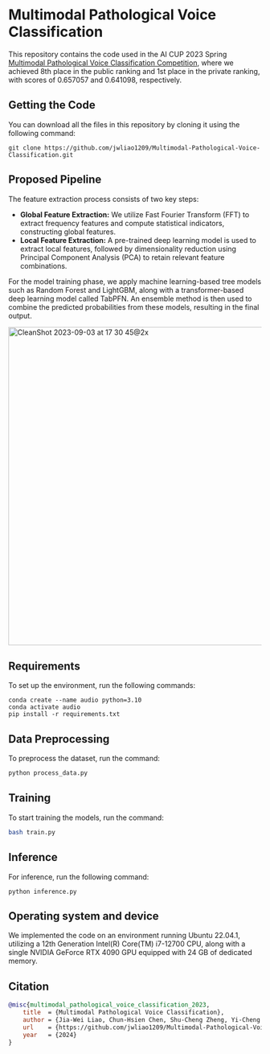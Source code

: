 # Multimodal Pathological Voice Classification

This repository contains the code used in the AI CUP 2023 Spring [Multimodal Pathological Voice Classification Competition](https://tbrain.trendmicro.com.tw/Competitions/Details/27), where we achieved 8th place in the public ranking and 1st place in the private ranking, with scores of 0.657057 and 0.641098, respectively.


## Getting the Code
You can download all the files in this repository by cloning it using the following command:
```
git clone https://github.com/jwliao1209/Multimodal-Pathological-Voice-Classification.git
```


## Proposed Pipeline
The feature extraction process consists of two key steps:
- **Global Feature Extraction:** We utilize Fast Fourier Transform (FFT) to extract frequency features and compute statistical indicators, constructing global features.
- **Local Feature Extraction:** A pre-trained deep learning model is used to extract local features, followed by dimensionality reduction using Principal Component Analysis (PCA) to retain relevant feature combinations.

For the model training phase, we apply machine learning-based tree models such as Random Forest and LightGBM, along with a transformer-based deep learning model called TabPFN. An ensemble method is then used to combine the predicted probabilities from these models, resulting in the final output.

<img width="633" alt="CleanShot 2023-09-03 at 17 30 45@2x" src="https://github.com/jwliao1209/Audio-Classification/assets/55970911/03aae843-789e-47fb-8fc3-87727e73e9ec">


## Requirements
To set up the environment, run the following commands:
```shell
conda create --name audio python=3.10
conda activate audio
pip install -r requirements.txt
```


## Data Preprocessing
To preprocess the dataset, run the command:
```bash
python process_data.py
```


## Training
To start training the models, run the command:
```bash
bash train.py
```


## Inference
For inference, run the following command:
```
python inference.py
```


## Operating system and device
We implemented the code on an environment running Ubuntu 22.04.1, utilizing a 12th Generation Intel(R) Core(TM) i7-12700 CPU, along with a single NVIDIA GeForce RTX 4090 GPU equipped with 24 GB of dedicated memory.


## Citation
```bibtex
@misc{multimodal_pathological_voice_classification_2023,
    title  = {Multimodal Pathological Voice Classification},
    author = {Jia-Wei Liao, Chun-Hsien Chen, Shu-Cheng Zheng, Yi-Cheng Hung},
    url    = {https://github.com/jwliao1209/Multimodal-Pathological-Voice-Classification},
    year   = {2024}
}
```
